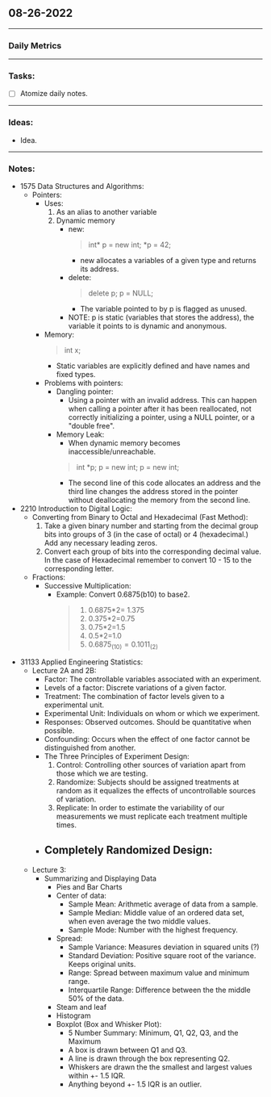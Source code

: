 ## 08-26-2022
---
### Daily Metrics
---
### Tasks:
- [ ] Atomize daily notes.
---
### Ideas:
- Idea.
---
### Notes:
- 1575 Data Structures and Algorithms:
	- Pointers:
		- Uses:
			1. As an alias to another variable
			2. Dynamic memory
				- new:
					> int* p = new int; 
					> *p = 42;
					- new allocates a variables of a given type and returns its address.
				- delete:
					> delete p;
					> p = NULL;
					- The variable pointed to by p is flagged as unused.
				- NOTE: p is static (variables that stores the address), the variable it points to is dynamic and anonymous.
		- Memory:
			> int x;
			- Static variables are explicitly defined and have names and fixed types.
		- Problems with pointers:
			- Dangling pointer:
				- Using a pointer with an invalid address. This can happen when calling a pointer after it has been reallocated, not correctly initializing a pointer, using a NULL pointer, or a "double free".
			- Memory Leak:
				- When dynamic memory becomes inaccessible/unreachable.
				> int *p;
				> p = new int;
				> p = new int;
				- The second line of this code allocates an address and the third line changes the address stored in the pointer without deallocating the memory from the second line.
- 2210 Introduction to Digital Logic:
	- Converting from Binary to Octal and Hexadecimal (Fast Method):
		 1. Take a given binary number and starting from the decimal group bits into groups of 3 (in the case of octal) or 4 (hexadecimal.) Add any necessary leading zeros.
		 2. Convert each group of bits into the corresponding decimal value. In the case of Hexadecimal remember to convert 10 - 15 to the corresponding letter.
	- Fractions:
		- Successive Multiplication:
			- Example: Convert 0.6875(b10) to base2.
				> 1. 0.6875*2= 1.375
				> 2. 0.375*2=0.75
				> 3. 0.75*2=1.5
				> 4. 0.5*2=1.0
				> 5. $0.6875_{(10)} = 0.1011_{(2)}$
- 31133 Applied Engineering Statistics:
	- Lecture 2A and 2B:
		- Factor: The controllable variables associated with an experiment.
		- Levels of a factor: Discrete variations of a given factor.
		- Treatment: The combination of factor levels given to a experimental unit.
		- Experimental Unit: Individuals on whom or which we experiment.
		- Responses: Observed outcomes. Should be quantitative when possible.
		- Confounding: Occurs when the effect of one factor cannot be distinguished from another.
		- The Three Principles of Experiment Design:
			1. Control: Controlling other sources of variation apart from those which we are testing.
			2. Randomize: Subjects should be assigned treatments at random as it equalizes the effects of uncontrollable sources of variation. 
			3. Replicate: In order to estimate the variability of our measurements we must replicate each treatment multiple times.
		-  Completely Randomized Design:
			- 
	- Lecture 3:
		- Summarizing and Displaying Data
			- Pies and Bar Charts
			- Center of data:
				- Sample Mean: Arithmetic average of data from a sample.
				- Sample Median: Middle value of an ordered data set, when even average the two middle values.
				- Sample Mode: Number with the highest frequency.
			- Spread:
				- Sample Variance: Measures deviation in squared units (?) 
				- Standard Deviation: Positive square root of the variance. Keeps original units. 
				- Range: Spread between maximum value and minimum range.
				- Interquartile Range: Difference between the the middle 50% of the data.
			- Steam and leaf
			- Histogram
			- Boxplot (Box and Whisker Plot):
				- 5 Number Summary: Minimum, Q1, Q2, Q3, and the Maximum
				- A box is drawn between Q1 and Q3.
				- A line is drawn through the box representing Q2.
				- Whiskers are drawn the the smallest and largest values within +- 1.5 IQR.
				- Anything beyond +- 1.5 IQR is an outlier.